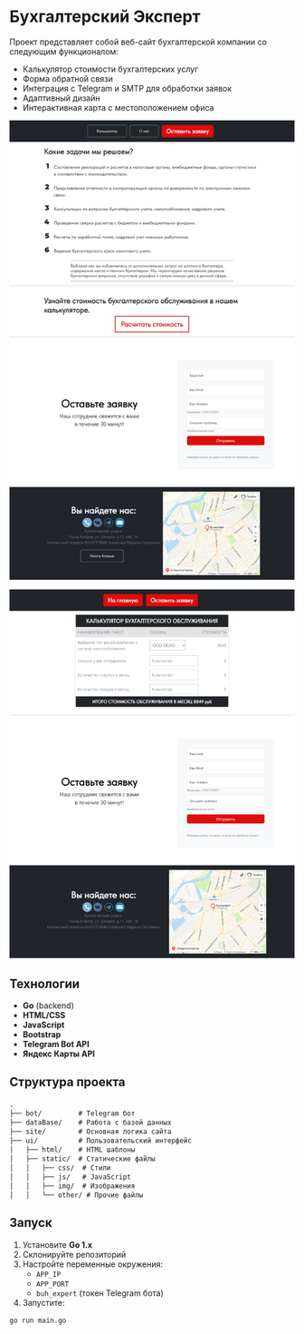 # Бухгалтерский Эксперт

Проект представляет собой веб-сайт бухгалтерской компании со следующим функционалом:

- Калькулятор стоимости бухгалтерских услуг
- Форма обратной связи
- Интеграция с Telegram и SMTP для обработки заявок
- Адаптивный дизайн
- Интерактивная карта с местоположением офиса

![Главная страница](/doc/imgs/main.png)

![Калькулятор](/doc/imgs/calc.png)

## Технологии

- **Go** (backend)
- **HTML/CSS**
- **JavaScript**
- **Bootstrap**
- **Telegram Bot API**
- **Яндекс Карты API**

## Структура проекта

```
.
├── bot/         # Telegram бот
├── dataBase/    # Работа с базой данных
├── site/        # Основная логика сайта
├── ui/          # Пользовательский интерфейс
│   ├── html/    # HTML шаблоны
│   ├── static/  # Статические файлы
│   │   ├── css/  # Стили
│   │   ├── js/   # JavaScript
│   │   ├── img/  # Изображения
│   │   └── other/ # Прочие файлы
```

## Запуск

1. Установите **Go 1.x**
2. Склонируйте репозиторий
3. Настройте переменные окружения:
   - `APP_IP`
   - `APP_PORT`
   - `buh_expert` (токен Telegram бота)
4. Запустите:

```bash
go run main.go
```
